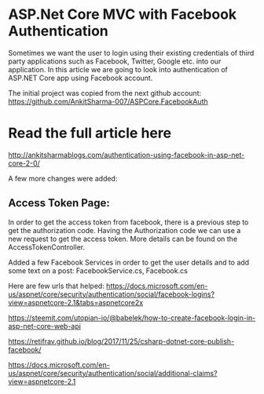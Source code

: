 # ASP.Net Core MVC with Facebook Authentication
Sometimes we want the user to login using their existing credentials of third party applications such as Facebook, Twitter, Google etc. into our application. In this article we are going to look into authentication of ASP.NET Core app using Facebook account.

The initial project was copied from the next github account:
https://github.com/AnkitSharma-007/ASPCore.FacebookAuth

# Read the full article here
http://ankitsharmablogs.com/authentication-using-facebook-in-asp-net-core-2-0/


A few more changes were added:

## Access Token Page:
In order to get the access token from facebook, there is a previous step to get the authorization code.
Having the Authorization code we can use a new request to get the access token. 
More details can be found on the AccessTokenController.

Added a few Facebook Services in order to get the user details and to add some text on a post: FacebookService.cs, Facebook.cs


Here are few urls that helped:
https://docs.microsoft.com/en-us/aspnet/core/security/authentication/social/facebook-logins?view=aspnetcore-2.1&tabs=aspnetcore2x

https://steemit.com/utopian-io/@babelek/how-to-create-facebook-login-in-asp-net-core-web-api

https://retifrav.github.io/blog/2017/11/25/csharp-dotnet-core-publish-facebook/

https://docs.microsoft.com/en-us/aspnet/core/security/authentication/social/additional-claims?view=aspnetcore-2.1


 
